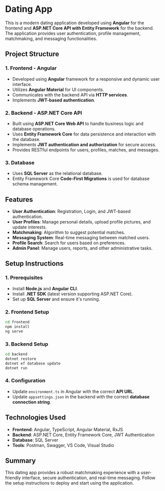 # Dating App

This is a modern dating application developed using **Angular** for the frontend and **ASP.NET Core API with Entity Framework** for the backend. The application provides user authentication, profile management, matchmaking, and messaging functionalities.

## Project Structure

### 1. Frontend - Angular
- Developed using **Angular** framework for a responsive and dynamic user interface.
- Utilizes **Angular Material** for UI components.
- Communicates with the backend API via **HTTP services**.
- Implements **JWT-based authentication**.

### 2. Backend - ASP.NET Core API
- Built using **ASP.NET Core Web API** to handle business logic and database operations.
- Uses **Entity Framework Core** for data persistence and interaction with the database.
- Implements **JWT authentication and authorization** for secure access.
- Provides RESTful endpoints for users, profiles, matches, and messages.

### 3. Database
- Uses **SQL Server** as the relational database.
- Entity Framework Core **Code-First Migrations** is used for database schema management.

## Features
- **User Authentication**: Registration, Login, and JWT-based authentication.
- **User Profiles**: Manage personal details, upload profile pictures, and update interests.
- **Matchmaking**: Algorithm to suggest potential matches.
- **Messaging System**: Real-time messaging between matched users.
- **Profile Search**: Search for users based on preferences.
- **Admin Panel**: Manage users, reports, and other administrative tasks.

## Setup Instructions

### 1. Prerequisites
- Install **Node.js** and **Angular CLI**.
- Install **.NET SDK** (latest version supporting ASP.NET Core).
- Set up **SQL Server** and ensure it's running.

### 2. Frontend Setup
```sh
cd frontend
npm install
ng serve
```

### 3. Backend Setup
```sh
cd backend
dotnet restore
dotnet ef database update
dotnet run
```

### 4. Configuration
- Update `environment.ts` in Angular with the correct **API URL**.
- Update `appsettings.json` in the backend with the correct **database connection string**.

## Technologies Used
- **Frontend**: Angular, TypeScript, Angular Material, RxJS
- **Backend**: ASP.NET Core, Entity Framework Core, JWT Authentication
- **Database**: SQL Server
- **Tools**: Postman, Swagger, VS Code, Visual Studio

## Summary
This dating app provides a robust matchmaking experience with a user-friendly interface, secure authentication, and real-time messaging. Follow the setup instructions to deploy and start using the application.

